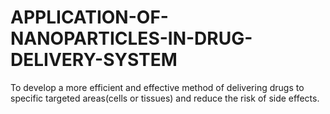 # APPLICATION-OF-NANOPARTICLES-IN-DRUG-DELIVERY-SYSTEM
To develop a more efficient and effective method of delivering  drugs to specific targeted areas(cells or tissues) and reduce the  risk of side effects.
